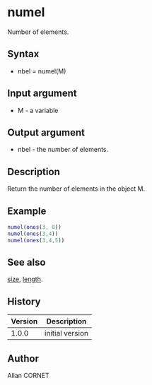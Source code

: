 # numel

Number of elements.

## Syntax

- nbel = numel(M)

## Input argument

- M - a variable

## Output argument

- nbel - the number of elements.

## Description

  <p>Return the number of elements in the object M.</p>

## Example

```matlab
numel(ones(3, 0))
numel(ones(3,4))
numel(ones(3,4,5))
```

## See also

[size](size.md), [length](length.md).

## History

| Version | Description     |
| ------- | --------------- |
| 1.0.0   | initial version |

## Author

Allan CORNET
